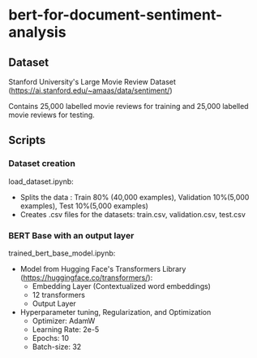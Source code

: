 # bert-for-document-sentiment-analysis

## Dataset
Stanford University's Large Movie Review Dataset (https://ai.stanford.edu/~amaas/data/sentiment/)

Contains 25,000 labelled movie reviews for training and 25,000 labelled movie reviews for testing.
## Scripts

### Dataset creation
load_dataset.ipynb: 
- Splits the data : Train 80% (40,000 examples), Validation 10%(5,000 examples), Test 10%(5,000 examples)
- Creates .csv files for the datasets: train.csv, validation.csv, test.csv

### BERT Base with an output layer
trained_bert_base_model.ipynb:
- Model from Hugging Face's Transformers Library (https://huggingface.co/transformers/):
  - Embedding Layer (Contextualized word embeddings)
  - 12 transformers
  - Output Layer
- Hyperparameter tuning, Regularization, and Optimization
  - Optimizer: AdamW
  - Learning Rate: 2e-5
  - Epochs: 10
  - Batch-size: 32

